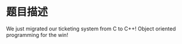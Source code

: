 # 题目描述

We just migrated our ticketing system from C to C++! Object oriented programming for the win!
